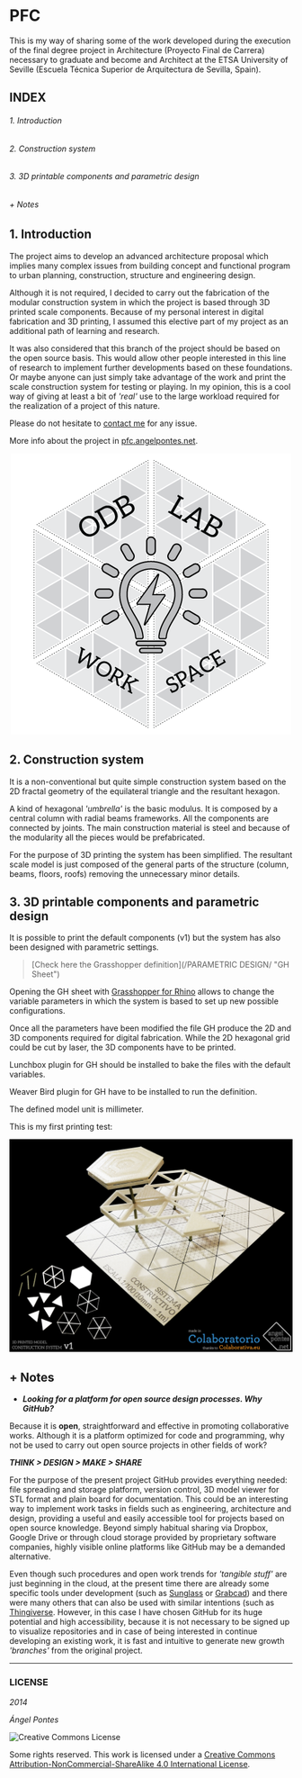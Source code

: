 # PFC

This is my way of sharing some of the work developed during the execution of the final degree project in Architecture (Proyecto Final de Carrera) necessary to graduate and become and Architect at the ETSA University of Seville (Escuela Técnica Superior de Arquitectura de Sevilla, Spain).


## INDEX

###### 1. Introduction
###### 2. Construction system
###### 3. 3D printable components and parametric design
###### + Notes


##  1. Introduction

The project aims to develop an advanced architecture proposal which implies many complex issues from building concept and functional program to urban planning, construction, structure and engineering design.

Although it is not required, I decided to carry out the fabrication of the modular construction system in which the project is based through 3D printed scale components. Because of my personal interest in digital fabrication and 3D printing, I assumed this elective part of my project as an additional path of learning and research.

It was also considered that this branch of the project should be based on the open source basis. This would allow other people interested in this line of research to implement further developments based on these foundations. Or maybe anyone can just simply take advantage of the work and print the scale construction system for testing or playing. In my opinion, this is a cool way of giving at least a bit of *'real'* use to the large workload required for the realization of a project of this nature.

Please do not hesitate to [contact me](mailto:angelpontesgarcia@gmail.com "angelpontesgarcia@gmail.com") for any issue.

More info about the project in [pfc.angelpontes.net](http://pfc.angelpontes.net "pfc.angelpontes.net").

<center><a href="http://pfc.angelpontes.net/" title="pfc.angelpontes.net"><img src="/IMAGES/LOGO.png" alt="LOGO" title="pfc.angelpontes.net"></a></center>


##  2. Construction system

It is a non-conventional but quite simple construction system based on the 2D fractal geometry of the equilateral triangle and the resultant hexagon. 

A kind of hexagonal *'umbrella'* is the basic modulus. It is composed by a central column with radial beams frameworks. All the components are connected by joints. The main construction material is steel and because of the modularity all the pieces would be prefabricated.

For the purpose of 3D printing the system has been simplified. The resultant scale model is just composed of the general parts of the structure (column, beams, floors, roofs) removing the unnecessary minor details.


##  3. 3D printable components and parametric design

It is possible to print the default components (v1) but the system has also been designed with parametric settings. 

> [Check here the Grasshopper definition](/PARAMETRIC DESIGN/ "GH Sheet")

Opening the GH sheet with [Grasshopper for Rhino](http://www.grasshopper3d.com/ "Grasshopper for Rhino") allows to change the variable parameters in which the system is based to set up new possible configurations.

Once all the parameters have been modified the file GH produce the 2D and 3D components required for digital fabrication. While the 2D hexagonal grid could be cut by laser, the 3D components have to be printed.

Lunchbox plugin for GH should be installed to bake the files with the default variables.

Weaver Bird plugin for GH have to be installed to run the definition.

The defined model unit is millimeter.

This is my first printing test:

<center><a href="http://blog.angelpontes.net/post/20131126-3d-print-colaboratorio" title="blog.angelpontes.net"><img src="/IMAGES/3D-PRINT-TEST-v1.jpg" alt="Test v1" title="blog.angelpontes.net"></a></center>

##  + Notes

- ***Looking for a platform for open source design processes. Why GitHub?***

Because it is **open**, straightforward and effective in promoting collaborative works. Although it is a platform optimized for code and programming, why not be used to carry out open source projects in other fields of work?

***THINK > DESIGN > MAKE > SHARE***

For the purpose of the present project GitHub provides everything needed: file spreading and storage platform, version control, 3D model viewer for STL format and plain board for documentation. This could be an interesting way to implement work tasks in fields such as engineering, architecture and design, providing a useful and easily accessible tool for projects based on open source knowledge. Beyond simply habitual sharing via Dropbox, Google Drive or through cloud storage provided by proprietary software companies, highly visible online platforms like GitHub may be a demanded alternative.

Even though such procedures and open work trends for *'tangible stuff'* are just beginning in the cloud, at the present time there are already some specific tools under development (such as [Sunglass](https://sunglass.io/ "Sunglass.io") or [Grabcad](http://grabcad.com/ "Grabcad.com")) and there were many others that can also be used with similar intentions (such as [Thingiverse](http://www.thingiverse.com/ "Thingiverse.com"). However, in this case I have chosen GitHub for its huge potential and high accessibility, because it is not necessary to be signed up to visualize repositories and in case of being interested in continue developing an existing work, it is fast and intuitive to generate new growth *'branches'* from the original project.

***

### LICENSE

*2014*

*Ángel Pontes*

<img alt="Creative Commons License" style="border-width:0" src="http://i.creativecommons.org/l/by-nc-sa/4.0/88x31.png" title="CC BY-NC-SA 4.0">

Some rights reserved. This work is licensed under a [Creative Commons Attribution-NonCommercial-ShareAlike 4.0 International License](http://creativecommons.org/licenses/by-nc-sa/4.0/ "CC BY-NC-SA 4.0 International License").